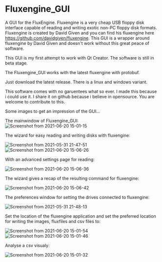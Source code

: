# Fluxengine_GUI
A GUI for the FluxEngine. Fluxengine is a very cheap USB floppy disk interface capable of reading and writing exotic non-PC floppy disk formats.
Fluxengine is created by David Given and you can find his fluxengine here https://github.com/davidgiven/fluxengine.
This GUI is a wrapper around fluxengine by David Given and doesn't work without this great peace of software.

This GUI is my first attempt to work with Qt Creator. The software is still in beta stage.

The Fluxengine_GUI works with the latest fluxengine with protobuf.

Just download the latest release. There is a linux and windows variant.

This software comes with no garuentees what so ever. I made this because i could use it.
I share it on github because i believe in opensource. You are welcome to contribute to this.

Some images to get an impression of the GUI...

The mainwindow of Fluxengine_GUI:
![Screenshot from 2021-06-20 15-01-15](https://user-images.githubusercontent.com/14984509/122675201-a36e7b80-d1d8-11eb-8499-137895b64cda.png)

The wizard for easy reading and writing disks with fluxengine:

![Screenshot from 2021-05-31 21-47-51](https://user-images.githubusercontent.com/14984509/120235278-f8624600-c259-11eb-8a21-fd52ad9493f8.png)
![Screenshot from 2021-06-20 15-06-26](https://user-images.githubusercontent.com/14984509/122675330-33142a00-d1d9-11eb-8af4-3b6b504bf324.png)

With an advanced settings page for reading:

![Screenshot from 2021-06-20 15-06-36](https://user-images.githubusercontent.com/14984509/122675334-360f1a80-d1d9-11eb-82d9-85f4d94ee4b7.png)

The wizard gives a recap of the resulting command for fluxengine:

![Screenshot from 2021-06-20 15-06-42](https://user-images.githubusercontent.com/14984509/122675338-38717480-d1d9-11eb-8906-b6f5504a2cd0.png)

The preferences window for setting the drives connected to fluxengine:

![Screenshot from 2021-05-31 21-48-13](https://user-images.githubusercontent.com/14984509/122675269-efb9bb80-d1d8-11eb-9c63-c7f39f58cf3e.png)

Set the location of the fluxengine application and set the preferred location for writing the images, fluxfiles  and csv files to:

![Screenshot from 2021-06-20 15-01-54](https://user-images.githubusercontent.com/14984509/122675216-b2edc480-d1d8-11eb-9cd6-2ba146942224.png)
![Screenshot from 2021-06-20 15-01-46](https://user-images.githubusercontent.com/14984509/122675220-b719e200-d1d8-11eb-8752-d2894573f197.png)

Analyse a csv visualy:

![Screenshot from 2021-06-20 15-01-32](https://user-images.githubusercontent.com/14984509/122675235-d3b61a00-d1d8-11eb-9b5c-0890679d6926.png)





